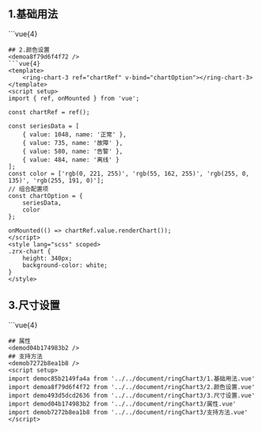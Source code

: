## 1.基础用法
<democ85b2149fa4a />
```vue{4}
<template>
    <ring-chart-3 ref="chartRef" v-bind="chartOption"></ring-chart-3>
</template>
<script setup>
import { ref, onMounted } from 'vue';

const chartRef = ref();
const unit = '单位';

const seriesData = [
    { value: 1048, name: '正常' },
    { value: 735, name: '故障' },
    { value: 580, name: '告警' },
    { value: 484, name: '离线' }
];
// 组合配置项
const chartOption = {
    unit,
    seriesData
};

onMounted(() => chartRef.value.renderChart());
</script>
<style lang="scss" scoped>
.zrx-chart {
    height: 340px;
    background-color: white;
}
</style>

```
## 2.颜色设置
<demoa8f79d6f4f72 />
```vue{4}
<template>
    <ring-chart-3 ref="chartRef" v-bind="chartOption"></ring-chart-3>
</template>
<script setup>
import { ref, onMounted } from 'vue';

const chartRef = ref();

const seriesData = [
    { value: 1048, name: '正常' },
    { value: 735, name: '故障' },
    { value: 580, name: '告警' },
    { value: 484, name: '离线' }
];
const color = ['rgb(0, 221, 255)', 'rgb(55, 162, 255)', 'rgb(255, 0, 135)', 'rgb(255, 191, 0)'];
// 组合配置项
const chartOption = {
    seriesData,
    color
};

onMounted(() => chartRef.value.renderChart());
</script>
<style lang="scss" scoped>
.zrx-chart {
    height: 340px;
    background-color: white;
}
</style>

```
## 3.尺寸设置
<demo493d5dcd2636 />
```vue{4}
<template>
    <ring-chart-3 ref="chartRef" v-bind="chartOption"></ring-chart-3>
</template>
<script setup>
import { ref, onMounted } from 'vue';

const chartRef = ref();

const seriesData = [
    { value: 1048, name: '正常' },
    { value: 735, name: '故障' },
    { value: 580, name: '告警' },
    { value: 484, name: '离线' }
];
const radius = [78, 106];
const backgroundRadius = [70, 106];
const scaleSize = 20;
// 组合配置项
const chartOption = {
    seriesData,
    radius,
    backgroundRadius,
    scaleSize
};

onMounted(() => chartRef.value.renderChart());
</script>
<style lang="scss" scoped>
.zrx-chart {
    height: 340px;
    background-color: white;
}
</style>

```
## 属性
<demod04b174983b2 />
## 支持方法
<demob7272b8ea1b8 />
<script setup>
import democ85b2149fa4a from '../../document/ringChart3/1.基础用法.vue'
import demoa8f79d6f4f72 from '../../document/ringChart3/2.颜色设置.vue'
import demo493d5dcd2636 from '../../document/ringChart3/3.尺寸设置.vue'
import demod04b174983b2 from '../../document/ringChart3/属性.vue'
import demob7272b8ea1b8 from '../../document/ringChart3/支持方法.vue'
</script>